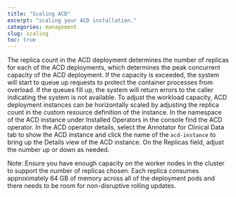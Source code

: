 ```yaml
---
title: "Scaling ACD"
excerpt: "scaling your ACD installation."
categories: management
slug: scaling
toc: true
---
```


The replica count in the ACD deployment determines the number of replicas for each of the ACD deployments, which determines the peak concurrent capacity of the ACD deployment.  If the capacity is exceeded, the system will start to queue up requests to protect the container processes from overload.  If the queues fill up, the system will return errors to the caller indicating the system is not available.  To adjust the workload capacity, ACD deployment instances can be horizontally scaled by adjusting the replica count in the custom resource definition of the instance.
In the namespace of the ACD instance under Installed Operators in the console find the ACD operator.  In the ACD operator details, select the Annotator for Clinical Data tab to show the ACD instance and click the name of the `acd-instance` to bring up the Details view of the ACD instance. On the Replicas field, adjust the number up or down as needed.

Note: Ensure you have enough capacity on the worker nodes in the cluster to support the number of replicas chosen.  Each replica consumes approximately 64 GB of memory across all of the deployment pods and there needs to be room for non-disruptive rolling updates.
